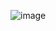 ![image](https://user-images.githubusercontent.com/37912494/192144597-85319dca-8c3f-417f-aeec-80bae59e2cba.png)
